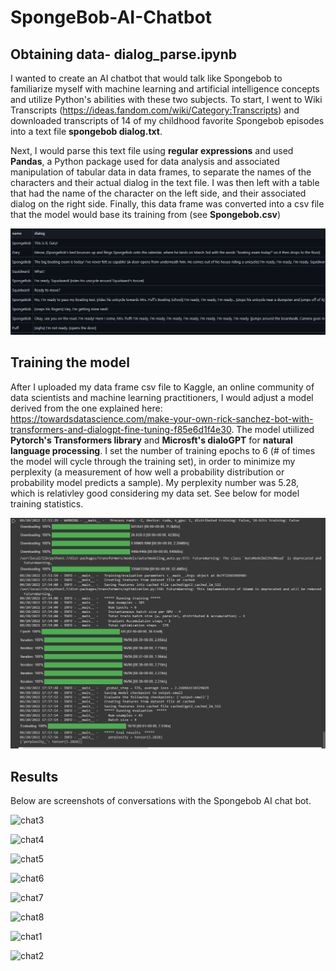 # SpongeBob-AI-Chatbot
## Obtaining data- dialog_parse.ipynb
I wanted to create an AI chatbot that would talk like Spongebob to familiarize myself with machine learning and artificial intelligence concepts and utilize Python's abilities with these two subjects. To start, I went to Wiki Transcripts (https://ideas.fandom.com/wiki/Category:Transcripts) and downloaded transcripts of 14 of my childhood favorite Spongebob episodes into a text file **spongebob dialog.txt**. 

Next, I would parse this text file using **regular expressions** and used **Pandas**, a Python package used for data analysis and associated manipulation of tabular data in data frames, to separate the names of the characters and their actual dialog in the text file. I was then left with a table that had the name of the character on the left side, and their associated dialog on the right side. Finally, this data frame was converted into a csv file that the model would base its training from (see **Spongebob.csv**)

![](transcript_dataframe.png)

## Training the model
After I uploaded my data frame csv file to Kaggle, an online community of data scientists and machine learning practitioners, I would adjust a model derived from the one explained here: https://towardsdatascience.com/make-your-own-rick-sanchez-bot-with-transformers-and-dialogpt-fine-tuning-f85e6d1f4e30. The model utiilized **Pytorch's Transformers library** and **Microsft's dialoGPT** for **natural language processing**. I set the number of training epochs to 6 (# of times the model will cycle through the training set), in order to minimize my perplexity (a measurement of how well a probability distribution or probability model predicts a sample). My perplexity number was 5.28, which is relativley good considering my data set. See below for model training statistics.

![](training_stats.png)

## Results
Below are screenshots of conversations with the Spongebob AI chat bot.

![chat3](https://user-images.githubusercontent.com/100395759/175194886-23deec35-9cd3-4378-9eb3-ba4aea5e5c1b.png) 

![chat4](https://user-images.githubusercontent.com/100395759/175194888-c49364b3-fe1a-4d11-964a-7b3bbcfc11a0.png) 

![chat5](https://user-images.githubusercontent.com/100395759/175194890-07c93656-1db5-4d63-b19c-397da668d5ba.png) 

![chat6](https://user-images.githubusercontent.com/100395759/175194891-70f0147a-f0d8-430e-8d06-847f54214fd6.png) 

![chat7](https://user-images.githubusercontent.com/100395759/175194892-2cfe8880-0f3f-45b3-9a61-be3274a07099.png) 

![chat8](https://user-images.githubusercontent.com/100395759/175194893-e1eeefa2-954a-4a6d-8a11-ccdb5da161cf.png) 

![chat1](https://user-images.githubusercontent.com/100395759/175194894-ea37a855-ad10-4599-b3bc-669cd509165e.png) 

![chat2](https://user-images.githubusercontent.com/100395759/175194895-a7aff808-c9dc-4a0a-8f1d-7b6895c088c2.png) 
